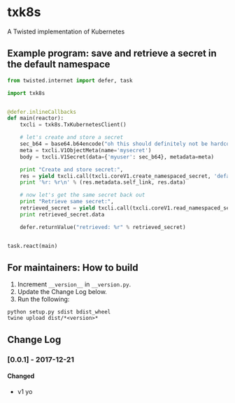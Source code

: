 # txk8s

A Twisted implementation of Kubernetes

## Example program: save and retrieve a secret in the default namespace

```python
from twisted.internet import defer, task

import txk8s


@defer.inlineCallbacks
def main(reactor):
    txcli = txk8s.TxKubernetesClient()

    # let's create and store a secret
    sec_b64 = base64.b64encode("oh this should definitely not be hardcoded")
    meta = txcli.V1ObjectMeta(name='mysecret')
    body = txcli.V1Secret(data={'myuser': sec_b64}, metadata=meta)

    print "Create and store secret:",
    res = yield txcli.call(txcli.coreV1.create_namespaced_secret, 'default', body)
    print '%r: %r\n' % (res.metadata.self_link, res.data)

    # now let's get the same secret back out
    print "Retrieve same secret:",
    retrieved_secret = yield txcli.call(txcli.coreV1.read_namespaced_secret, 'mysecret', 'default')
    print retrieved_secret.data

    defer.returnValue("retrieved: %r" % retrieved_secret)


task.react(main)
```

## For maintainers: How to build

1. Increment `__version__` in `__version.py`.
2. Update the Change Log below.
3. Run the following:

```
python setup.py sdist bdist_wheel
twine upload dist/*<version>*
```

## Change Log
### [0.0.1] - 2017-12-21
#### Changed
- v1 yo
